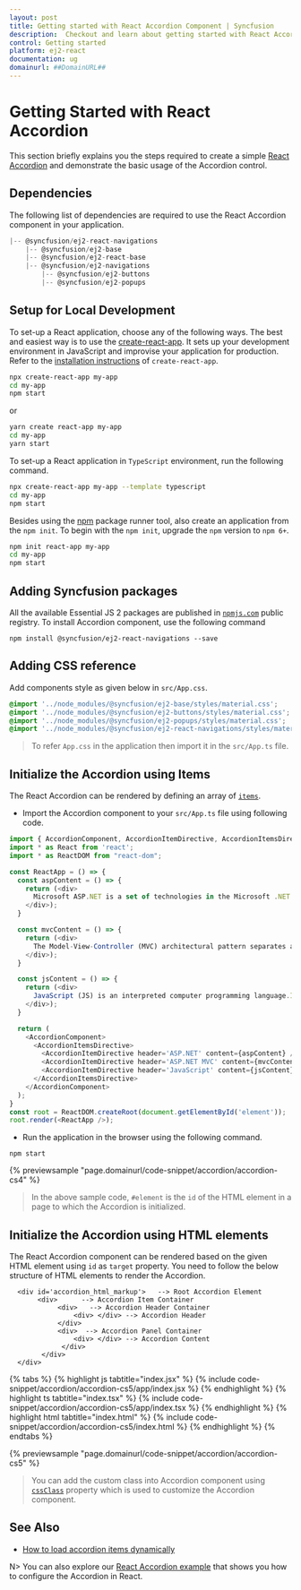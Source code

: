 ```yaml
---
layout: post
title: Getting started with React Accordion Component | Syncfusion
description:  Checkout and learn about getting started with React Accordion component of Syncfusion Essential JS 2 and more details.
control: Getting started 
platform: ej2-react
documentation: ug
domainurl: ##DomainURL##
---
```


# Getting Started with React Accordion

This section briefly explains you the steps required to create a simple [React Accordion](https://www.syncfusion.com/react-components/react-accordion) and demonstrate the basic usage of the Accordion control.

## Dependencies

The following list of dependencies are required to use the React Accordion component in your application.

```js
|-- @syncfusion/ej2-react-navigations
    |-- @syncfusion/ej2-base
    |-- @syncfusion/ej2-react-base
    |-- @syncfusion/ej2-navigations
        |-- @syncfusion/ej2-buttons
        |-- @syncfusion/ej2-popups

```

## Setup for Local Development

To set-up a React application, choose any of the following ways. The best and easiest way is to use the [create-react-app](https://github.com/facebook/create-react-app). It sets up your development environment in JavaScript and improvise your application for production. Refer to the [installation instructions](https://github.com/facebook/create-react-app#creating-an-app) of `create-react-app`.

```bash
npx create-react-app my-app
cd my-app
npm start
```

or

```bash
yarn create react-app my-app
cd my-app
yarn start
```

To set-up a React application in `TypeScript` environment, run the following command.

```bash
npx create-react-app my-app --template typescript
cd my-app
npm start
```

Besides using the [npm](https://medium.com/@maybekatz/introducing-npx-an-npm-package-runner-55f7d4bd282b) package runner tool, also create an application from the `npm init`. To begin with the `npm init`, upgrade the `npm` version to `npm 6+`.

```bash
npm init react-app my-app
cd my-app
npm start
```



## Adding Syncfusion packages

All the available Essential JS 2 packages are published in [`npmjs.com`](https://www.npmjs.com/~syncfusionorg) public registry.
To install Accordion component, use the following command

```
npm install @syncfusion/ej2-react-navigations --save
```

## Adding CSS reference

 Add components style as given below in `src/App.css`.

```css
@import '../node_modules/@syncfusion/ej2-base/styles/material.css';
@import '../node_modules/@syncfusion/ej2-buttons/styles/material.css';
@import '../node_modules/@syncfusion/ej2-popups/styles/material.css';
@import '../node_modules/@syncfusion/ej2-react-navigations/styles/material.css';

```

> To refer `App.css` in the application then import it in the `src/App.ts` file.

## Initialize the Accordion using Items

The React Accordion can be rendered by defining an array of [`items`](https://ej2.syncfusion.com/react/documentation/api/accordion/#items/).

* Import the Accordion component to your `src/App.ts` file using following code.



```ts
import { AccordionComponent, AccordionItemDirective, AccordionItemsDirective } from '@syncfusion/ej2-react-navigations';
import * as React from 'react';
import * as ReactDOM from "react-dom";

const ReactApp = () => {
  const aspContent = () => {
    return (<div>
      Microsoft ASP.NET is a set of technologies in the Microsoft .NET Framework for building Web applications and XML Web services.
    </div>);
  }

  const mvcContent = () => {
    return (<div>
      The Model-View-Controller (MVC) architectural pattern separates an application into three main components: the model, the view, and the controller.
    </div>);
  }

  const jsContent = () => {
    return (<div>
      JavaScript (JS) is an interpreted computer programming language.It was originally implemented as part of web browsers so that client-side scripts could interact with the user, control the browser, communicate asynchronously, and alter the document content that was displayed.
    </div>);
  }

  return (
    <AccordionComponent>
      <AccordionItemsDirective>
        <AccordionItemDirective header='ASP.NET' content={aspContent} />
        <AccordionItemDirective header='ASP.NET MVC' content={mvcContent} />
        <AccordionItemDirective header='JavaScript' content={jsContent} />
      </AccordionItemsDirective>
    </AccordionComponent>
  );
}
const root = ReactDOM.createRoot(document.getElementById('element'));
root.render(<ReactApp />);

```



* Run the application in the browser using the following command.

```
npm start
```
        
{% previewsample "page.domainurl/code-snippet/accordion/accordion-cs4" %}

> In the above sample code, `#element` is the `id` of the HTML element in a page to which the Accordion is initialized.

## Initialize the Accordion using HTML elements

The React Accordion component can be rendered based on the given HTML element using `id` as `target` property.
You need to follow the below structure of HTML elements to render the Accordion.

```
  <div id='accordion_html_markup'>   --> Root Accordion Element
       <div>      --> Accordion Item Container
            <div>   --> Accordion Header Container
                <div> </div> --> Accordion Header
            </div>
            <div>  --> Accordion Panel Container
                <div> </div> --> Accordion Content
             </div>
        </div>
  </div>
```

{% tabs %}
{% highlight js tabtitle="index.jsx" %}
{% include code-snippet/accordion/accordion-cs5/app/index.jsx %}
{% endhighlight %}
{% highlight ts tabtitle="index.tsx" %}
{% include code-snippet/accordion/accordion-cs5/app/index.tsx %}
{% endhighlight %}
{% highlight html tabtitle="index.html" %}
{% include code-snippet/accordion/accordion-cs5/index.html %}
{% endhighlight %}
{% endtabs %}
        
{% previewsample "page.domainurl/code-snippet/accordion/accordion-cs5" %}

> You can add the custom class into Accordion component using [`cssClass`](https://ej2.syncfusion.com/react/documentation/api/accordion/accordionItem/#cssclass) property which is used to customize the Accordion component.

## See Also

* [How to load accordion items dynamically](./how-to/load-accordion-items-dynamically)

N> You can also explore our [React Accordion example](https://ej2.syncfusion.com/react/demos/#/fabric/accordion/default) that shows you how to configure the Accordion in React.